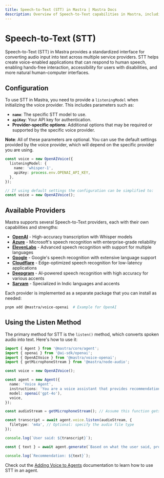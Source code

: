 ```yaml
---
title: Speech-to-Text (STT) in Mastra | Mastra Docs
description: Overview of Speech-to-Text capabilities in Mastra, including configuration, usage, and integration with voice providers.
---
```


# Speech-to-Text (STT)

Speech-to-Text (STT) in Mastra provides a standardized interface for converting audio input into text across multiple service providers.
STT helps create voice-enabled applications that can respond to human speech, enabling hands-free interaction, accessibility for users with disabilities, and more natural human-computer interfaces.

## Configuration

To use STT in Mastra, you need to provide a `listeningModel` when initializing the voice provider. This includes parameters such as:

- **`name`**: The specific STT model to use.
- **`apiKey`**: Your API key for authentication.
- **Provider-specific options**: Additional options that may be required or supported by the specific voice provider.

**Note**: All of these parameters are optional. You can use the default settings provided by the voice provider, which will depend on the specific provider you are using.

```typescript
const voice = new OpenAIVoice({
  listeningModel: {
    name: 'whisper-1',
    apiKey: process.env.OPENAI_API_KEY,
  },
});

// If using default settings the configuration can be simplified to:
const voice = new OpenAIVoice();
```

## Available Providers

Mastra supports several Speech-to-Text providers, each with their own capabilities and strengths:

- [**OpenAI**](/docs/reference/voice/openai/) - High-accuracy transcription with Whisper models
- [**Azure**](/docs/reference/voice/azure/) - Microsoft's speech recognition with enterprise-grade reliability
- [**ElevenLabs**](/docs/reference/voice/elevenlabs/) - Advanced speech recognition with support for multiple languages
- [**Google**](/docs/reference/voice/google/) - Google's speech recognition with extensive language support
- [**Cloudflare**](/docs/reference/voice/cloudflare/) - Edge-optimized speech recognition for low-latency applications
- [**Deepgram**](/docs/reference/voice/deepgram/) - AI-powered speech recognition with high accuracy for various accents
- [**Sarvam**](/docs/reference/voice/sarvam/) - Specialized in Indic languages and accents

Each provider is implemented as a separate package that you can install as needed:

```bash
pnpm add @mastra/voice-openai  # Example for OpenAI
```

## Using the Listen Method

The primary method for STT is the `listen()` method, which converts spoken audio into text. Here's how to use it:

```typescript
import { Agent } from '@mastra/core/agent';
import { openai } from '@ai-sdk/openai';
import { OpenAIVoice } from '@mastra/voice-openai';
import { getMicrophoneStream } from '@mastra/node-audio';

const voice = new OpenAIVoice();

const agent = new Agent({
  name: 'Voice Agent',
  instructions: 'You are a voice assistant that provides recommendations based on user input.',
  model: openai('gpt-4o'),
  voice,
});

const audioStream = getMicrophoneStream(); // Assume this function gets audio input

const transcript = await agent.voice.listen(audioStream, {
  filetype: 'm4a', // Optional: specify the audio file type
});

console.log(`User said: ${transcript}`);

const { text } = await agent.generate(`Based on what the user said, provide them a recommendation: ${transcript}`);

console.log(`Recommendation: ${text}`);
```

Check out the [Adding Voice to Agents](../agents/adding-voice) documentation to learn how to use STT in an agent.
